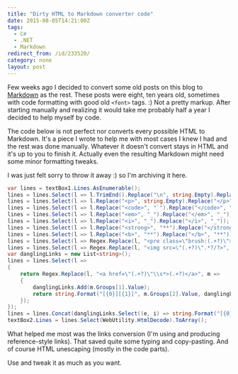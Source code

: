 ```yaml
---
title: "Dirty HTML to Markdown converter code"
date: 2015-08-05T14:21:00Z
tags:
  - C#
  - .NET
  - Markdown
redirect_from: /id/233520/
category: none
layout: post
---
```

Few weeks ago I decided to convert some old posts on this blog to [Markdown][1] as the rest. These posts were eight, ten years old, sometimes with code formatting with good old `<font>` tags. :) Not a pretty markup. After starting manually and realizing it would take me probably half a year I decided to help myself by code.

<!-- excerpt -->

The code below is not perfect nor converts every possible HTML to Markdown. It's a piece I wrote to help me with most cases I knew I had and the rest was done manually. Whatever it doesn't convert stays in HTML and it's up to you to finish it. Actually even the resulting Markdown might need some minor formatting tweaks. 

I was just felt sorry to throw it away :) so I'm archiving it here.

```csharp
var lines = textBox1.Lines.AsEnumerable();
lines = lines.Select(l => l.TrimEnd().Replace("\n", string.Empty).Replace("\r", string.Empty)).Where(l => l != string.Empty);
lines = lines.Select(l => l.Replace("<p>", string.Empty).Replace("</p>", Environment.NewLine));
lines = lines.Select(l => l.Replace("<code>", "`").Replace("</code>", "`"));
lines = lines.Select(l => l.Replace("<em>", "_").Replace("</em>", "_"));
lines = lines.Select(l => l.Replace("<i>", "_").Replace("</i>", "_"));
lines = lines.Select(l => l.Replace("<strong>", "**").Replace("</strong>", "**"));
lines = lines.Select(l => l.Replace("<b>", "**").Replace("</b>", "**"));
lines = lines.Select(l => Regex.Replace(l, "<pre class=\"brush:(.+?)\">", "```$1").Replace("</pre>", "```" + Environment.NewLine));
lines = lines.Select(l => Regex.Replace(l, "<img src=\"(.+?)\".*?/?>", "![image]($1)"));
var danglingLinks = new List<string>();
lines = lines.Select(l =>
{
	return Regex.Replace(l, "<a href=\"(.+?)\"\\s*>(.+?)</a>", m =>
	{
		danglingLinks.Add(m.Groups[1].Value);
		return string.Format("[{0}][{1}]", m.Groups[2].Value, danglingLinks.Count());
	});
});
lines = lines.Concat(danglingLinks.Select((e, i) => string.Format("[{0}]: {1}", i + 1, e)));
textBox2.Lines = lines.Select(WebUtility.HtmlDecode).ToArray();
```

What helped me most was the links conversion (I'm using and producing reference-style links). That saved quite some typing and copy-pasting. And of course HTML unescaping (mostly in the code parts).

Use and tweak it as much as you want.

[1]: https://en.wikipedia.org/wiki/Markdown
